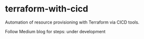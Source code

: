 # terraform-with-cicd
Automation of resource provisioning with Terraform via CICD tools.

Follow Medium blog for steps: under development
